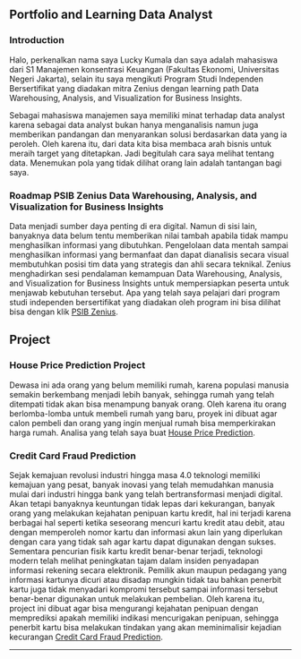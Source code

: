 ## Portfolio and Learning Data Analyst

### Introduction

Halo, perkenalkan nama saya Lucky Kumala dan saya adalah mahasiswa dari S1 Manajemen konsentrasi Keuangan (Fakultas Ekonomi, Universitas Negeri Jakarta), selain itu saya mengikuti Program Studi Independen Bersertifikat yang diadakan mitra Zenius dengan learning path Data Warehousing, Analysis, and Visualization for Business Insights.

Sebagai mahasiswa manajemen saya memiliki minat terhadap data analyst karena sebagai data analyst bukan hanya menganalisis namun juga memberikan pandangan dan menyarankan solusi berdasarkan data yang ia peroleh. Oleh karena itu, dari data kita bisa membaca arah bisnis untuk meraih target yang ditetapkan. Jadi begitulah cara saya melihat tentang data. Menemukan pola yang tidak dilihat orang lain adalah tantangan bagi saya.

### Roadmap PSIB Zenius Data Warehousing, Analysis, and Visualization for Business Insights
Data menjadi sumber daya penting di era digital. Namun di sisi lain, banyaknya data belum tentu memberikan nilai tambah apabila tidak mampu menghasilkan informasi yang dibutuhkan. Pengelolaan data mentah sampai menghasilkan informasi yang bermanfaat dan dapat dianalisis secara visual membutuhkan posisi tim data yang strategis dan ahli secara teknikal. Zenius menghadirkan sesi pendalaman kemampuan Data Warehousing, Analysis, and Visualization for Business Insights untuk mempersiapkan peserta untuk menjawab kebutuhan tersebut.
Apa yang telah saya pelajari dari program studi independen bersertifikat yang diadakan oleh program ini bisa dilihat bisa dengan klik [PSIB Zenius](https://github.com/luckykumala/luckykumala_DA.github.io/blob/master/PSIB%20Zenius.md).

## Project
### House Price Prediction Project
Dewasa ini ada orang yang belum memiliki rumah, karena populasi manusia semakin berkembang menjadi lebih banyak, sehingga rumah yang telah ditempati tidak akan bisa menampung banyak orang. Oleh karena itu orang berlomba-lomba untuk membeli rumah yang baru, proyek ini dibuat agar calon pembeli dan orang yang ingin menjual rumah bisa memperkirakan harga rumah. Analisa yang telah saya buat [House Price Prediction](https://github.com/luckykumala/luckykumala_DA.github.io/blob/master/PSIB%20Zenius/Projects/Project%20Prediksi%20Harga%20Rumah.ipynb).

### Credit Card Fraud Prediction
Sejak kemajuan revolusi industri hingga masa 4.0 teknologi memiliki kemajuan yang pesat, banyak inovasi yang telah memudahkan manusia mulai dari industri hingga bank yang telah bertransformasi menjadi digital. Akan tetapi banyaknya keuntungan tidak lepas dari kekurangan, banyak orang yang melakukan kejahatan penipuan kartu kredit, hal ini terjadi karena berbagai hal seperti ketika seseorang mencuri kartu kredit atau debit, atau dengan memperoleh nomor kartu dan informasi akun lain yang diperlukan dengan cara yang tidak sah agar kartu dapat digunakan dengan sukses. Sementara pencurian fisik kartu kredit benar-benar terjadi, teknologi modern telah melihat peningkatan tajam dalam insiden penyadapan informasi rekening secara elektronik. Pemilik akun maupun pedagang yang informasi kartunya dicuri atau disadap mungkin tidak tau bahkan penerbit kartu juga tidak menyadari kompromi tersebut sampai informasi tersebut benar-benar digunakan untuk melakukan pembelian. Oleh karena itu, project ini dibuat agar bisa mengurangi kejahatan penipuan dengan memprediksi apakah memiliki indikasi mencurigakan penipuan, sehingga penerbit kartu bisa melakukan tindakan yang akan meminimalisir kejadian kecurangan [Credit Card Fraud Prediction](https://github.com/luckykumala/luckykumala_DA.github.io/blob/master/PSIB%20Zenius/Projects/Project%20Prediksi%20Harga%20Rumah.ipynb).
___
